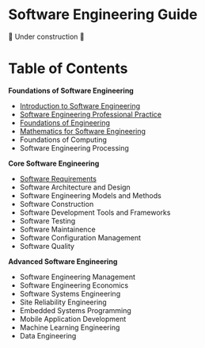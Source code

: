 # Software Engineering Guide

🚧 Under construction 🚧

# Table of Contents

**Foundations of Software Engineering**

- [Introduction to Software Engineering](/foundations/INTRODUCTION_TO_SOFTWARE_ENGINEERING.md)
- [Software Engineering Professional Practice](/foundations/SOFTWARE_ENGINEERING_PROFESSIONAL_PRACTICE.md)
- [Foundations of Engineering](/foundations/FOUNDATIONS_OF_ENGINEERING.md)
- [Mathematics for Software Engineering](/foundations/MATHEMATICS_FOR_SOFTWARE_ENGINEERING.md)
- Foundations of Computing
- Software Engineering Processing

**Core Software Engineering**

- [Software Requirements](/core/SOFTWARE_REQUIREMENTS.md)
- Software Architecture and Design
- Software Engineering Models and Methods
- Software Construction
- Software Development Tools and Frameworks
- Software Testing
- Software Maintainence
- Software Configuration Management
- Software Quality

**Advanced Software Engineering**

- Software Engineering Management
- Software Engineering Economics
- Software Systems Engineering
- Site Reliability Engineering
- Embedded Systems Programming
- Mobile Application Development
- Machine Learning Engineering
- Data Engineering
